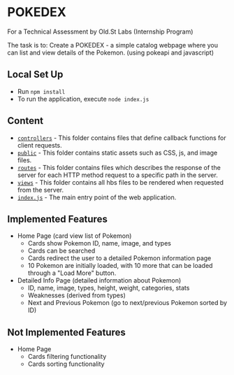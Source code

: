 # POKEDEX
For a Technical Assessment by Old.St Labs (Internship Program)

The task is to: Create a POKEDEX - a simple catalog webpage where you can list and view
details of the Pokemon. (using pokeapi and javascript)

## Local Set Up
- Run `npm install`
- To run the application, execute `node index.js`

## Content
- [`controllers`](controllers) - This folder contains files that define callback functions for client requests.
- [`public`](public) - This folder contains static assets such as CSS, js, and image files.
- [`routes`](routes) - This folder contains files which describes the response of the server for each HTTP method request to a specific path in the server.
- [`views`](views) - This folder contains all hbs files to be rendered when requested from the server.
- [`index.js`](index.js) - The main entry point of the web application.

## Implemented Features
- Home Page (card view list of Pokemon)
    - Cards show Pokemon ID, name, image, and types
    - Cards can be searched
    - Cards redirect the user to a detailed Pokemon information page
    - 10 Pokemon are initially loaded, with 10 more that can be loaded through a "Load More" button.
 - Detailed Info Page (detailed information about Pokemon)
    - ID, name, image, types, height, weight, categories, stats
    - Weaknesses (derived from types)
    - Next and Previous Pokemon (go to next/previous Pokemon sorted by ID)

## Not Implemented Features
- Home Page
    - Cards filtering functionality
    - Cards sorting functionality
